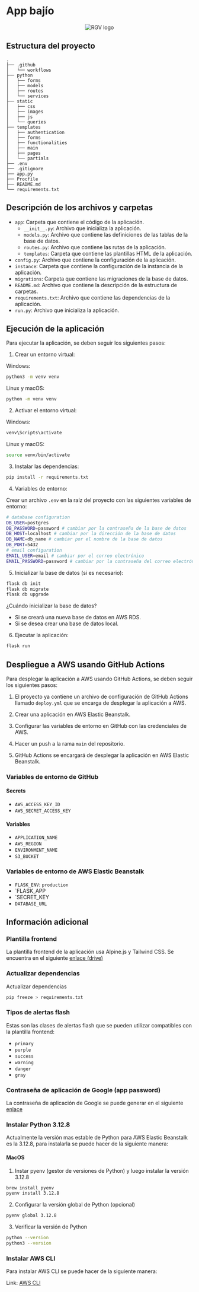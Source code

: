 # App bajío

<p align="center">
  <img src="https://i.ibb.co/64rmBtF/rgv.png" alt="RGV logo" title="RGV logo" />
</p>

## Estructura del proyecto

```
.
├── .github
│   └── workflows
├── python
│   ├── forms
│   ├── models
│   ├── routes
│   └── services
├── static
│   ├── css
│   ├── images
│   ├── js
│   └── queries
├── templates
│   ├── authentication
│   ├── forms
│   ├── functionalities
│   ├── main
│   ├── pages
│   └── partials
├── .env
├── .gitignore
├── app.py
├── Procfile
├── README.md
└── requirements.txt
```

## Descripción de los archivos y carpetas

- `app`: Carpeta que contiene el código de la aplicación.
  - `__init__.py`: Archivo que inicializa la aplicación.
  - `models.py`: Archivo que contiene las definiciones de las tablas de la base de datos.
  - `routes.py`: Archivo que contiene las rutas de la aplicación.
  - `templates`: Carpeta que contiene las plantillas HTML de la aplicación.
- `config.py`: Archivo que contiene la configuración de la aplicación.
- `instance`: Carpeta que contiene la configuración de la instancia de la aplicación.
- `migrations`: Carpeta que contiene las migraciones de la base de datos.
- `README.md`: Archivo que contiene la descripción de la estructura de carpetas.
- `requirements.txt`: Archivo que contiene las dependencias de la aplicación.
- `run.py`: Archivo que inicializa la aplicación.

## Ejecución de la aplicación

Para ejecutar la aplicación, se deben seguir los siguientes pasos:

1. Crear un entorno virtual:

Windows:

```bash
python3 -m venv venv
```

Linux y macOS:

```bash
python -m venv venv
```

2. Activar el entorno virtual:

Windows:

```bash
venv\Scripts\activate
```

Linux y macOS:

```bash
source venv/bin/activate
```

3. Instalar las dependencias:

```bash
pip install -r requirements.txt
```

4. Variables de entorno:

Crear un archivo `.env` en la raíz del proyecto con las siguientes variables de entorno:

```bash
# database configuration
DB_USER=postgres
DB_PASSWORD=password # cambiar por la contraseña de la base de datos
DB_HOST=localhost # cambiar por la dirección de la base de datos
DB_NAME=db_name # cambiar por el nombre de la base de datos 
DB_PORT=5432
# email configuration
EMAIL_USER=email # cambiar por el correo electrónico
EMAIL_PASSWORD=password # cambiar por la contraseña del correo electrónico (app password)
```

5. Inicializar la base de datos (si es necesario):

```bash
flask db init
flask db migrate
flask db upgrade
```

¿Cuándo inicializar la base de datos?

- Si se creará una nueva base de datos en AWS RDS.
- Si se desea crear una base de datos local.

6. Ejecutar la aplicación:

```bash
flask run
```

## Despliegue a AWS usando GitHub Actions

Para desplegar la aplicación a AWS usando GitHub Actions, se deben seguir los siguientes pasos:

1. El proyecto ya contiene un archivo de configuración de GitHub Actions llamado `deploy.yml` que se encarga de desplegar la aplicación a AWS.

2. Crear una aplicación en AWS Elastic Beanstalk.

3. Configurar las variables de entorno en GitHub con las credenciales de AWS.

4. Hacer un push a la rama `main` del repositorio.

5. GitHub Actions se encargará de desplegar la aplicación en AWS Elastic Beanstalk.

### Variables de entorno de GitHub

#### Secrets

- `AWS_ACCESS_KEY_ID`
- `AWS_SECRET_ACCESS_KEY`

#### Variables

- `APPLICATION_NAME`
- `AWS_REGION`
- `ENVIRONMENT_NAME`
- `S3_BUCKET`

### Variables de entorno de AWS Elastic Beanstalk

- `FLASK_ENV`: `production`
- `FLASK_APP
- `SECRET_KEY
- `DATABASE_URL`

## Información adicional

### Plantilla frontend

La plantilla frontend de la aplicación usa Alpine.js y Tailwind CSS. Se encuentra en el siguiente [enlace (drive)](https://drive.google.com)

### Actualizar dependencias

Actualizar dependencias

```bash
pip freeze > requirements.txt
```

### Tipos de alertas flash

Estas son las clases de alertas flash que se pueden utilizar compatibles con la plantilla frontend:

- `primary`
- `purple`
- `success`
- `warning`
- `danger`
- `gray`

### Contraseña de aplicación de Google (app password)

La contraseña de aplicación de Google se puede generar en el siguiente [enlace](https://myaccount.google.com/apppasswords)

### Instalar Python 3.12.8

Actualmente la versión mas estable de Python para AWS Elastic Beanstalk es la 3.12.8, para instalarla se puede hacer de la siguiente manera:

#### MacOS

1. Instar pyenv (gestor de versiones de Python) y luego instalar la versión 3.12.8

```bash
brew install pyenv
pyenv install 3.12.8
```

2. Configurar la versión global de Python (opcional)

```bash
pyenv global 3.12.8
```

3. Verificar la versión de Python

```bash
python --version
python3 --version
```

### Instalar AWS CLI

Para instalar AWS CLI se puede hacer de la siguiente manera:

Link: [AWS CLI](https://docs.aws.amazon.com/cli/latest/userguide/getting-started-install.html)